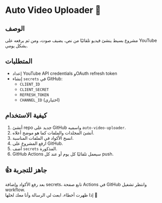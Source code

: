 # Auto Video Uploader 🎥

## الوصف
مشروع بسيط ينشئ فيديو تلقائيًا من نص، يضيف صوت، ومن ثم يرفعه على YouTube بشكل يومي.

## المتطلبات
- إعداد YouTube API credentials وOAuth refresh token
- إنشاء `secrets` في GitHub:
  - `CLIENT_ID`
  - `CLIENT_SECRET`
  - `REFRESH_TOKEN`
  - `CHANNEL_ID` (اختياري)

## كيفية الاستخدام
1. أنشئ repo جديد على GitHub واسميه `auto-video-uploader`.
2. أنشئ المجلدات والملفات كما هو موضح أعلاه.
3. انسخ الأكواد في الملفات المناسبة.
4. ارفع المشروع على GitHub.
5. أضف `secrets` المذكورة.
6. GitHub Actions سيعمل تلقائيًا كل يوم أو عند كل push.

## 👍 جاهز للتجربة
بعد رفع الأكواد وإضافة secrets، تابع صفحة Actions في GitHub وانتظر تشغيل workflow.  
إذا ظهرت أخطاء، ابعث لي الرسالة وأنا معك لحلها 💪
